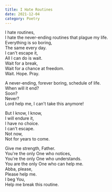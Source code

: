 ```yaml
---
title: I Hate Routines
date: 2021-12-04
category: Poetry
---
```

I hate routines,\
I hate the never-ending routines that plague my life.\
Everything is so boring,\
The same every day.<!-- more -->\
I can't escape it,\
All I can do is wait.\
Wait for a break,\
Wait for a chance at freedom.\
Wait. Hope. Pray.

A never-ending, forever boring, schedule of life.\
When will it end?\
Soon?\
Never?\
Lord help me, I can't take this anymore!

But I know, I know,\
I will endure it,\
I have no choice.\
I can't escape.\
Not now,\
Not for years to come.

Give me strength, Father.\
You're the only One who notices,\
You're the only One who understands.\
You are the only One who can help me.\
Abba, please,\
Please help me.\
I beg You,\
Help me break this routine.
